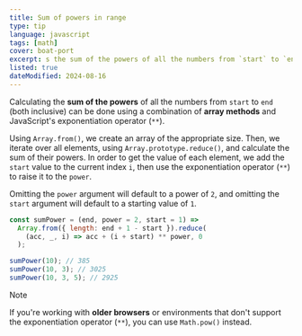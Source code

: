 ```yaml
---
title: Sum of powers in range
type: tip
language: javascript
tags: [math]
cover: boat-port
excerpt: s the sum of the powers of all the numbers from `start` to `end` (both inclusive).
listed: true
dateModified: 2024-08-16
---
```


Calculating the **sum of the powers** of all the numbers from `start` to `end` (both inclusive) can be done using a combination of **array methods** and JavaScript's exponentiation operator (`**`).

Using `Array.from()`, we create an array of the appropriate size. Then, we iterate over all elements, using `Array.prototype.reduce()`, and calculate the sum of their powers. In order to get the value of each element, we add the `start` value to the current index `i`, then use the exponentiation operator (`**`) to raise it to the `power`.

Omitting the `power` argument will default to a power of `2`, and omitting the `start` argument will default to a starting value of `1`.

```js
const sumPower = (end, power = 2, start = 1) =>
  Array.from({ length: end + 1 - start }).reduce(
    (acc, _, i) => acc + (i + start) ** power, 0
  );

sumPower(10); // 385
sumPower(10, 3); // 3025
sumPower(10, 3, 5); // 2925
```

> [!NOTE]
>
> If you're working with **older browsers** or environments that don't support the exponentiation operator (`**`), you can use `Math.pow()` instead.
